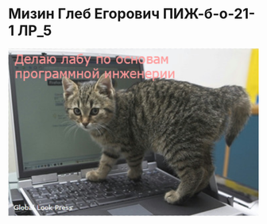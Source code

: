 # Мизин Глеб Егорович ПИЖ-б-о-21-1 ЛР_5
![kotik](https://github.com/GlebMizin/Imagenes/blob/master/Photoshop_6xcX67pUe5.png)
